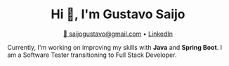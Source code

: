 <h1 align="center">Hi 👋, I'm Gustavo Saijo</h1>

<p align="center">
  <a href="mailto:saijogustavo@gmail.com">📧 saijogustavo@gmail.com</a> • 
  <a href="https://www.linkedin.com/in/gsaijo/" target="_blank">LinkedIn</a> 
</p>

Currently, I'm working on improving my skills with **Java** and **Spring Boot**.
I am a Software Tester transitioning to Full Stack Developer.

